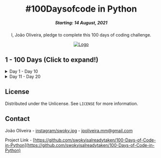 <h1 align="center"> 
#100Daysofcode in Python
</h1>
<h5 align="center">
Starting: 14 August, 2021
</h5>

<p align="center">
I, João Oliveira, pledge to complete this 100 days of coding challenge.
</p>

<p align="center">
  <a href="#">
    <img src="pythn_banner.jpg" alt="Logo">
  </a>
</p>

## 1 - 100 Days (Click to expand!)
<details>
    <summary>Day 1 - Day 10</summary>
    
##
- <b>Day 1</b> - [Working with Variables in Python to Manage Data](https://github.com/swokyisalreadytaken/100-Days-of-Code-in-Python/tree/main/day-01)

    What i learned:
    - Printing to the Console;
    - String Manipulation and Code Intelligence;
    - Debugging practice;
    - Input function;
    - Python variables and variable naming;

    Exercises:
    - [Print 3 Example Quotes;](https://replit.com/@swoky/Print-Example-Quotes)
    - [Debugging Practice - Fix the code;](https://replit.com/@swoky/Fix-the-code)
    - [Print the number of characters in a name;](https://replit.com/@swoky/Print-Number-of-Characters-in-a-Name)
    - [Write a program that switches variables;](https://replit.com/@swoky/Switch-Variables)

    Project:
    - [Create a Band Name Generator;](https://replit.com/@swoky/Band-Name-Generator)
##
- <b>Day 2</b> - [Understanding Data Types and How to Manipulate Strings](https://github.com/swokyisalreadytaken/100-Days-of-Code-in-Python/tree/main/day-02)

    What i learned:
    - Primitive Data Types;
    - Type Error, Type Checking and Type Conversion;
    - Mathematical Operations in Python;
    - Number Manipulation and F Strings in Python;
    - Python variables and variable naming;

    Exercises:
    - [Add the digits in a 2 digit number;](https://replit.com/@swoky/Sum-Two-Digit-Number)
    - [Body Mass Index (BMI) calculator;](https://replit.com/@swoky/BMI-Calculator)
    - [Life in weeks calculator (until 90 years old);](https://replit.com/@swoky/My-Life-in-Days-Weeks-and-Months)

    Project:
    - [Tip Calculator;](https://replit.com/@swoky/Tip-Calculator)
##
- <b>Day 3</b> - [Control Flow and Logical Operators](https://github.com/swokyisalreadytaken/100-Days-of-Code-in-Python/tree/main/day-03)

    What i learned:
    - Control Flow with if / else and Conditional Operators;
    - Nested if statements and elif statements;
    - Multiple If Statements in Succession;

    Exercises:
    - [Odd and Even Number Checker;](https://replit.com/@swoky/Odd-and-Even-Number-Check)
    - [BMI Calculator with Interpretation;](https://replit.com/@swoky/BMI-Calculator-Interpretation)
    - [Leap Year Checker;](https://replit.com/@swoky/Leap-Year-Check)
    - [Automatic Pizza Order Program;](https://replit.com/@swoky/Automatic-Pizza-Order-Program)
    - [Love Calculator;](https://replit.com/@swoky/Love-Calculator)

    Project:
    - [Treasure Island game;](https://replit.com/@swoky/Treasure-Island-Game)
##
- <b>Day 4</b> - [Randomisation and Python Lists](https://github.com/swokyisalreadytaken/100-Days-of-Code-in-Python/tree/main/day-04)

    What i learned:
    - Random Modules;
    - Understanding the Offset and Appending Items to Lists;
    - IndexErrors and Working with Nested Lists;

    Exercises:
    - [Virtual Coin Toss - Heads or Tails;](https://replit.com/@swoky/Virtual-Coin-Toss-Program-Heads-or-Tails)
    - [Banker Rouletter - Who pays the bill;](https://replit.com/@swoky/Bank-Rouletter-Who-pays-the-bill)
    - [Treasure Map;](https://replit.com/@swoky/Treasure-Map-Mark-with-X)
    
    Project:
    - [Rock, Paper, Scissors;](https://replit.com/@swoky/Rock-Paper-Scissors)
##
- <b>Day 5</b> - [Python Loops](https://github.com/swokyisalreadytaken/100-Days-of-Code-in-Python/tree/main/day-05)

    What i learned:
    - Using the for loop with Python Lists;
    - 'for' loops and the range() function;

    Exercises:
    - [Average Height Calculator;](https://replit.com/@swoky/Average-Height-Calculator)
    - [Highest Student Score;](https://replit.com/@swoky/Highest-Student-Score)
    - [Adding Even Numbers;](https://replit.com/@swoky/Sum-of-All-Even-Numbers-1-100)
    - [The FizzBuzz Challenge;](https://replit.com/@swoky/Solution-to-FizzBuzz-Game)

    Project:
    - [Create a Password Generator;](https://replit.com/@swoky/Password-Generator)
##
- <b>Day 6</b> - [Python Functions & Karel](https://github.com/swokyisalreadytaken/100-Days-of-Code-in-Python/tree/main/day-06)

    What I learned:
    - Defining and Calling Python Functions;
    - Indentation in Python;
    - While Loops;

    Challenges:
    - [Reeborgs Wolrd Challenge 1;](https://lnkd.in/gMVk8VDA)
    - [Reeborgs Wolrd Challenge 2;](https://lnkd.in/ggaN6aVb)
    - [Reeborgs Wolrd Challenge 3;](https://lnkd.in/gJ5uVR3q)
    - [Reeborgs Wolrd Challenge 4;](https://lnkd.in/g4Y3ED3H)
    - [Reeborgs Wolrd Challenge 5;](https://lnkd.in/gJY5jB8h)
    
    Final Challenge:
    - [Reeborgs Wolrd Challenge Maze;](https://lnkd.in/gf6sSEPM)
##
- <b>Day 7</b> - [Hangman](https://github.com/swokyisalreadytaken/100-Days-of-Code-in-Python/tree/main/day-07)

    What I learned:
    - How to break a Complex Problem down into a Flow Chart;

    Exercises:
    - [Picking a Random Word and Checking Answers;](https://replit.com/@swoky/Unfinished-Hangman-Stage-1)
    - [Replacing Blanks with Guesses;](https://replit.com/@swoky/Unfinished-Hangman-Stage-2)
    - [Checking if the Player has Won;](https://replit.com/@swoky/Unfinished-Hangman-Stage-3)
    - [Keeping Track of the Player's Lives;](https://replit.com/@swoky/Unfinished-Hangman-Stage-4)

    Project:
    - [Hangman Game - Final Stage;](https://replit.com/@swoky/Finished-Hangman-Final-Stage)
##
- <b>Day 8</b> - [Function Parameters & Caesar Cipher](https://github.com/swokyisalreadytaken/100-Days-of-Code-in-Python/tree/main/day-08)

    What I learned:
    - Functions with Inputs;
    - Positional vs. Keyword Arguments;

    Exercises:
    - [Paint Area Calculator;](https://replit.com/@swoky/Paint-Area-Calculator)
    - [Prime Number Checker;](https://replit.com/@swoky/Prime-Number-Checker)

    Project:
    - [Caesar Cipher (Encrypt and decrypt messages);](https://replit.com/@swoky/Caesar-Cipher-EncryptDecrypt)
##
- <b>Day 9</b> - [Beginner - Dictionaries, Nesting and the Secret Auction](https://github.com/swokyisalreadytaken/100-Days-of-Code-in-Python/tree/main/day-09)

    What I learned:
    - The Python Dictionary: Deep Dive; 
    - Nesting Lists and Dictionaries; 

    Exercises:
    - [Grading Program;](https://replit.com/@swoky/Grading-Program)
    - [Dictionary in List;](https://replit.com/@swoky/Dictionary-in-List)

    Project:
    - [Blind Auction;](https://replit.com/@swoky/Blind-Auction)
##
- <b>Day 10</b> - [Functions with Outputs](https://github.com/swokyisalreadytaken/100-Days-of-Code-in-Python/tree/main/day-10)

    What I learned:
    - Functions with Outputs;
    - Multiple return values;
    - Docstrings;
    - Combining Dictionaries and Functions;
    - Print vs. Return;
    - While Loops, Flags and Recursion;

    Exercises:
    - [Upper Case First Letter;](https://replit.com/@swoky/Upper-Case-First-Letter)
    - [Days in Month;](https://replit.com/@swoky/Days-in-Month)

    Project:
    - [Calculator;](https://replit.com/@swoky/Calculator)
##
</details>
<details>
    <summary>Day 11 - Day 20</summary>

##
- <b>Day 11</b> - [The Blackjack Capstone Project](https://github.com/swokyisalreadytaken/100-Days-of-Code-in-Python/tree/main/day-11)

    Capstone Project:
    - [Blackjack;](https://replit.com/@swoky/Blackjack)
##
- <b>Day 12</b> - [Scope & Number Guessing Game](https://github.com/swokyisalreadytaken/100-Days-of-Code-in-Python/tree/main/day-12)

    What I learned:
    - Namespaces: Local vs. Global Scope;
    - Does Python Have Block Scope?;
    - How to Modify a Global Variable;
    - Python Constants and Global Scope;

    Project:
    - [Guess the Number;](https://replit.com/@swoky/Guess-the-Number)
##
- <b>Day 13</b> - [Debugging: How to Find and Fix Errors in your Code](https://github.com/swokyisalreadytaken/100-Days-of-Code-in-Python/tree/main/day-13)

    What I learned:
    - Describe the Problem;
    - Reproduce the Bug;
    - Play Computer and Evaluate Each Line;
    - Fix Errors and Watch for Red Underlines;
    - Squash bugs with a print() Statement;
    - Use a Debugger;

    Debugging Old Projects:
    - [Debugging Odd or Even](https://replit.com/@swoky/Debugging-Odd-or-Even)
    - [Debugging Leap Year](https://replit.com/@swoky/Debuggin-Leap-Year)
    - [Debugging FizzBuzz](https://replit.com/@swoky/Debugging-FizzBuzz)

    Tools user for Debugging:
    - [Python Tutor](https://pythontutor.com/)
    - [Thonny](https://thonny.org/)
##
- <b>Day 14</b> - [Higher Lower Game Project](https://github.com/swokyisalreadytaken/100-Days-of-Code-in-Python/tree/main/day-14)

    Project:
    - [Higher Lower Game](https://replit.com/@swoky/Higher-or-Lower-Game)
##
</details>

<!-- LICENSE -->
## License

Distributed under the Unlicense. See `LICENSE` for more information.



<!-- CONTACT -->
## Contact

João Oliveira - [instagram/swoky.jpg](https://www.instagram.com/swoky.jpg) - jpoliveira.mm@gmail.com

Project Link - [https://github.com/swokyisalreadytaken/100-Days-of-Code-in-Python](https://github.com/swokyisalreadytaken/100-Days-of-Code-in-Python)
